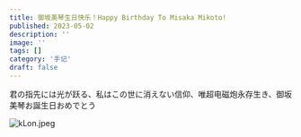 ```yaml
---
title: 御坂美琴生日快乐！Happy Birthday To Misaka Mikoto!
published: 2023-05-02
description: ''
image: ''
tags: []
category: '手记'
draft: false 
---
```

君の指先には光が跃る、私はこの世に消えない信仰、唯超电磁炮永存生き、御坂美琴お誕生日おめでとう

![kLon.jpeg](https://img.yiair.cc/images/kLon.jpeg)